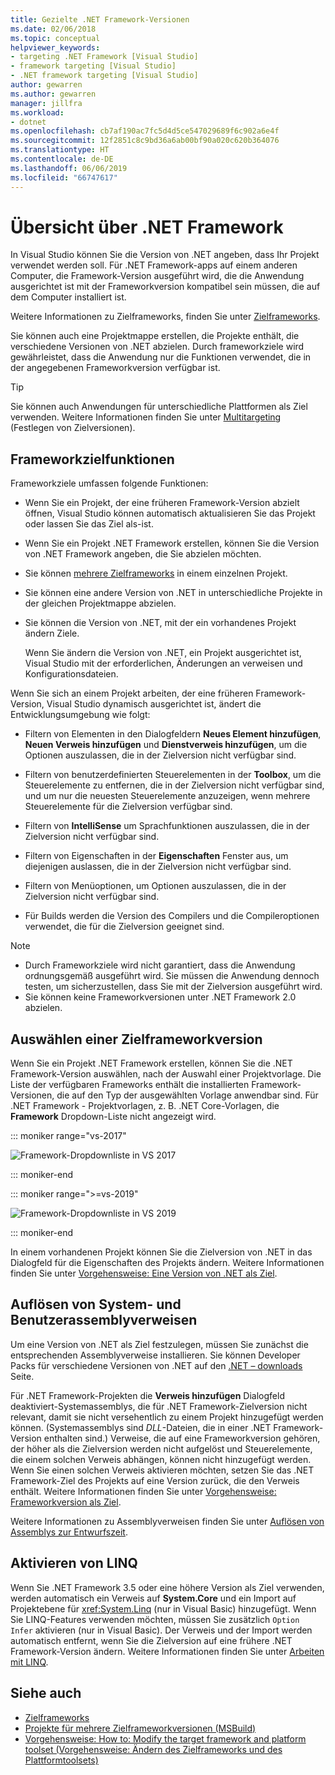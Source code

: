 ```yaml
---
title: Gezielte .NET Framework-Versionen
ms.date: 02/06/2018
ms.topic: conceptual
helpviewer_keywords:
- targeting .NET Framework [Visual Studio]
- framework targeting [Visual Studio]
- .NET framework targeting [Visual Studio]
author: gewarren
ms.author: gewarren
manager: jillfra
ms.workload:
- dotnet
ms.openlocfilehash: cb7af190ac7fc5d4d5ce547029689f6c902a6e4f
ms.sourcegitcommit: 12f2851c8c9bd36a6ab00bf90a020c620b364076
ms.translationtype: HT
ms.contentlocale: de-DE
ms.lasthandoff: 06/06/2019
ms.locfileid: "66747617"
---
```

# <a name="framework-targeting-overview"></a>Übersicht über .NET Framework

In Visual Studio können Sie die Version von .NET angeben, dass Ihr Projekt verwendet werden soll. Für .NET Framework-apps auf einem anderen Computer, die Framework-Version ausgeführt wird, die die Anwendung ausgerichtet ist mit der Frameworkversion kompatibel sein müssen, die auf dem Computer installiert ist.

Weitere Informationen zu Zielframeworks, finden Sie unter [Zielframeworks](/dotnet/standard/frameworks).

Sie können auch eine Projektmappe erstellen, die Projekte enthält, die verschiedene Versionen von .NET abzielen. Durch frameworkziele wird gewährleistet, dass die Anwendung nur die Funktionen verwendet, die in der angegebenen Frameworkversion verfügbar ist.

> [!TIP]
> Sie können auch Anwendungen für unterschiedliche Plattformen als Ziel verwenden. Weitere Informationen finden Sie unter [Multitargeting](../msbuild/msbuild-multitargeting-overview.md) (Festlegen von Zielversionen).

## <a name="framework-targeting-features"></a>Frameworkzielfunktionen

Frameworkziele umfassen folgende Funktionen:

- Wenn Sie ein Projekt, der eine früheren Framework-Version abzielt öffnen, Visual Studio können automatisch aktualisieren Sie das Projekt oder lassen Sie das Ziel als-ist.

- Wenn Sie ein Projekt .NET Framework erstellen, können Sie die Version von .NET Framework angeben, die Sie abzielen möchten.

- Sie können [mehrere Zielframeworks](/dotnet/standard/frameworks#how-to-specify-target-frameworks) in einem einzelnen Projekt.

- Sie können eine andere Version von .NET in unterschiedliche Projekte in der gleichen Projektmappe abzielen.

- Sie können die Version von .NET, mit der ein vorhandenes Projekt ändern Ziele.

   Wenn Sie ändern die Version von .NET, ein Projekt ausgerichtet ist, Visual Studio mit der erforderlichen, Änderungen an verweisen und Konfigurationsdateien.

Wenn Sie sich an einem Projekt arbeiten, der eine früheren Framework-Version, Visual Studio dynamisch ausgerichtet ist, ändert die Entwicklungsumgebung wie folgt:

- Filtern von Elementen in den Dialogfeldern **Neues Element hinzufügen**, **Neuen Verweis hinzufügen** und **Dienstverweis hinzufügen**, um die Optionen auszulassen, die in der Zielversion nicht verfügbar sind.

- Filtern von benutzerdefinierten Steuerelementen in der **Toolbox**, um die Steuerelemente zu entfernen, die in der Zielversion nicht verfügbar sind, und um nur die neuesten Steuerelemente anzuzeigen, wenn mehrere Steuerelemente für die Zielversion verfügbar sind.

- Filtern von **IntelliSense** um Sprachfunktionen auszulassen, die in der Zielversion nicht verfügbar sind.

- Filtern von Eigenschaften in der **Eigenschaften** Fenster aus, um diejenigen auslassen, die in der Zielversion nicht verfügbar sind.

- Filtern von Menüoptionen, um Optionen auszulassen, die in der Zielversion nicht verfügbar sind.

- Für Builds werden die Version des Compilers und die Compileroptionen verwendet, die für die Zielversion geeignet sind.

> [!NOTE]
> - Durch Frameworkziele wird nicht garantiert, dass die Anwendung ordnungsgemäß ausgeführt wird. Sie müssen die Anwendung dennoch testen, um sicherzustellen, dass Sie mit der Zielversion ausgeführt wird.
> - Sie können keine Frameworkversionen unter .NET Framework 2.0 abzielen.

## <a name="select-a-target-framework-version"></a>Auswählen einer Zielframeworkversion

Wenn Sie ein Projekt .NET Framework erstellen, können Sie die .NET Framework-Version auswählen, nach der Auswahl einer Projektvorlage. Die Liste der verfügbaren Frameworks enthält die installierten Framework-Versionen, die auf den Typ der ausgewählten Vorlage anwendbar sind. Für .NET Framework - Projektvorlagen, z. B. .NET Core-Vorlagen, die **Framework** Dropdown-Liste nicht angezeigt wird.

::: moniker range="vs-2017"

![Framework-Dropdownliste in VS 2017](media/vside-newproject-framework.png)

::: moniker-end

::: moniker range=">=vs-2019"

![Framework-Dropdownliste in VS 2019](media/vs-2019/configure-new-project-framework.png)

::: moniker-end

In einem vorhandenen Projekt können Sie die Zielversion von .NET in das Dialogfeld für die Eigenschaften des Projekts ändern. Weitere Informationen finden Sie unter [Vorgehensweise: Eine Version von .NET als Ziel](../ide/how-to-target-a-version-of-the-dotnet-framework.md).

## <a name="resolve-system-and-user-assembly-references"></a>Auflösen von System- und Benutzerassemblyverweisen

Um eine Version von .NET als Ziel festzulegen, müssen Sie zunächst die entsprechenden Assemblyverweise installieren. Sie können Developer Packs für verschiedene Versionen von .NET auf den [.NET – downloads](https://www.microsoft.com/net/download/windows) Seite.

Für .NET Framework-Projekten die **Verweis hinzufügen** Dialogfeld deaktiviert-Systemassemblys, die für .NET Framework-Zielversion nicht relevant, damit sie nicht versehentlich zu einem Projekt hinzugefügt werden können. (Systemassemblys sind *DLL*-Dateien, die in einer .NET Framework-Version enthalten sind.) Verweise, die auf eine Frameworkversion gehören, der höher als die Zielversion werden nicht aufgelöst und Steuerelemente, die einem solchen Verweis abhängen, können nicht hinzugefügt werden. Wenn Sie einen solchen Verweis aktivieren möchten, setzen Sie das .NET Framework-Ziel des Projekts auf eine Version zurück, die den Verweis enthält. Weitere Informationen finden Sie unter [Vorgehensweise: Frameworkversion als Ziel](../ide/how-to-target-a-version-of-the-dotnet-framework.md).

Weitere Informationen zu Assemblyverweisen finden Sie unter [Auflösen von Assemblys zur Entwurfszeit](../msbuild/resolving-assemblies-at-design-time.md).

## <a name="enable-linq"></a>Aktivieren von LINQ

Wenn Sie .NET Framework 3.5 oder eine höhere Version als Ziel verwenden, werden automatisch ein Verweis auf **System.Core** und ein Import auf Projektebene für <xref:System.Linq> (nur in Visual Basic) hinzugefügt. Wenn Sie LINQ-Features verwenden möchten, müssen Sie zusätzlich `Option Infer` aktivieren (nur in Visual Basic). Der Verweis und der Import werden automatisch entfernt, wenn Sie die Zielversion auf eine frühere .NET Framework-Version ändern. Weitere Informationen finden Sie unter [Arbeiten mit LINQ](/dotnet/csharp/tutorials/working-with-linq).

## <a name="see-also"></a>Siehe auch

- [Zielframeworks](/dotnet/standard/frameworks)
- [Projekte für mehrere Zielframeworkversionen (MSBuild)](../msbuild/msbuild-multitargeting-overview.md)
- [Vorgehensweise: How to: Modify the target framework and platform toolset (Vorgehensweise: Ändern des Zielframeworks und des Plattformtoolsets)](/cpp/build/how-to-modify-the-target-framework-and-platform-toolset)